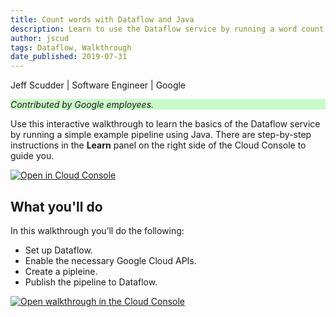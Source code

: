 ```yaml
---
title: Count words with Dataflow and Java
description: Learn to use the Dataflow service by running a word count example in Java.
author: jscud
tags: Dataflow, Walkthrough
date_published: 2019-07-31
---
```


Jeff Scudder | Software Engineer | Google

<p style="background-color:#CAFACA;"><i>Contributed by Google employees.</i></p>

Use this interactive walkthrough to learn the basics of the Dataflow service by
running a simple example pipeline using Java. There are step-by-step 
instructions in the **Learn** panel on the right side of the Cloud Console to 
guide you.

[![Open in Cloud Console](https://walkthroughs.googleusercontent.com/tutorial/resources/open-in-console-button.svg)](https://console.cloud.google.com/?walkthrough_id=dataflow__quickstart-beam__quickstart-beam-java)

## What you'll do

In this walkthrough you’ll do the following:

* Set up Dataflow.
* Enable the necessary Google Cloud APIs.
* Create a pipleine.
* Publish the pipeline to Dataflow.

[![Open walkthrough in the Cloud Console](https://storage.googleapis.com/gcp-community/tutorials/java-dataflow-quickstart/tutorial.png)](https://console.cloud.google.com/?walkthrough_id=dataflow__quickstart-beam__quickstart-beam-java)
